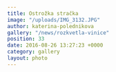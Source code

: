 ```yaml
---
title: Ostrožka stračka
image: "/uploads/IMG_3132.JPG"
author: katerina-polednikova
gallery: "/news/rozkvetla-vinice"
position: 33
date: 2016-08-26 13:27:23 +0000
category: gallery
layout: photo
---
```

